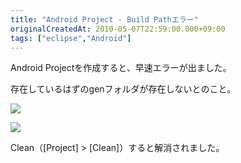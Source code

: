 ```yaml
---
title: "Android Project - Build Pathエラー"
originalCreatedAt: 2010-05-07T22:59:00.000+09:00
tags: ["eclipse","Android"]
---
```

Android Projectを作成すると、早速エラーが出ました。

存在しているはずのgenフォルダが存在しないとのこと。
<!--more-->
[![](http://1.bp.blogspot.com/_rtlYXd55yO0/S-QcVz-r_0I/AAAAAAAAFJk/Ox9URtpLfBo/s320/WS000006.BMP)](http://1.bp.blogspot.com/_rtlYXd55yO0/S-QcVz-r_0I/AAAAAAAAFJk/Ox9URtpLfBo/s1600/WS000006.BMP)

[![](http://1.bp.blogspot.com/_rtlYXd55yO0/S-QcZGoSqHI/AAAAAAAAFJs/RyEUGicigDc/s320/WS000007.BMP)](http://1.bp.blogspot.com/_rtlYXd55yO0/S-QcZGoSqHI/AAAAAAAAFJs/RyEUGicigDc/s1600/WS000007.BMP)

Clean（[Project] > [Clean]）すると解消されました。
